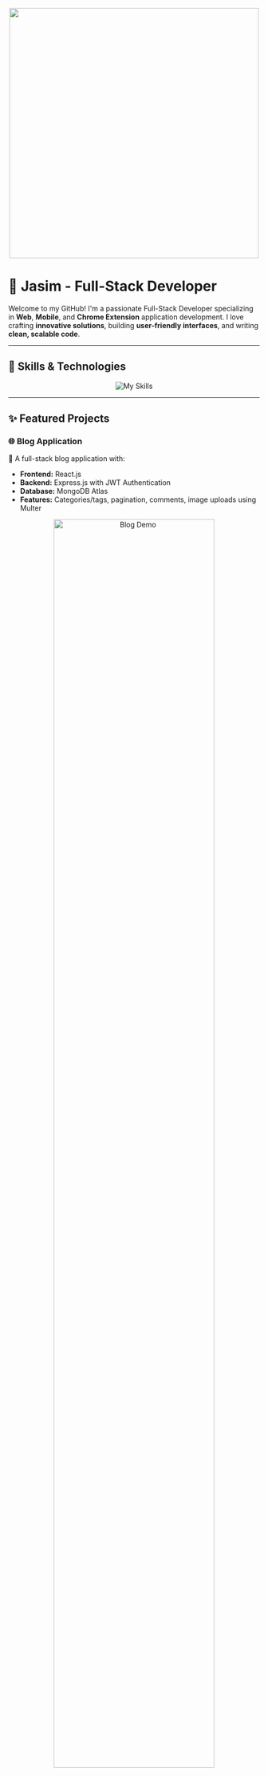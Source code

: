 <!-- Profile Banner -->
<p align="center">
<img src="https://cdn.dribbble.com/users/730703/screenshots/6581243/avento.gif" width="500" />


</p>

# 🌟 Jasim - Full-Stack Developer  

Welcome to my GitHub! I'm a passionate Full-Stack Developer specializing in **Web**, **Mobile**, and **Chrome Extension** application development. I love crafting **innovative solutions**, building **user-friendly interfaces**, and writing **clean, scalable code**.

---

## 🚀 Skills & Technologies  
<p align="center">
  <img src="https://skillicons.dev/icons?i=js,react,next,tailwind,scss,materialui,plasmo,nodejs,express,mongodb,mysql,git,github,vercel,java,cpp,c" alt="My Skills" />
</p>

---

## ✨ Featured Projects  

### 🌐 Blog Application  
📝 A full-stack blog application with:  
- **Frontend:** React.js  
- **Backend:** Express.js with JWT Authentication  
- **Database:** MongoDB Atlas  
- **Features:** Categories/tags, pagination, comments, image uploads using Multer  

<p align="center">
  <img src="https://github.com/Jasim-BinUmar/BlogNest-FE/blob/main/assets/demo.gif" alt="Blog Demo" width="80%" />
</p>

---

### 📱 Mobile Apps  
| Project | Status | Tech |
|---------|--------|------|
| **Mindful Presence** | Completed | React Native |
| **Aora** | 🚧 50% Complete | React Native + Expo |


---

## 📊 GitHub Stats  
<p align="center">
  <img src="https://github-readme-stats.vercel.app/api?username=Jasim-BinUmar&show_icons=true&theme=radical" height="150" />
  <img src="https://github-readme-stats.vercel.app/api/top-langs/?username=Jasim-BinUmar&layout=compact&theme=radical" height="150" />
</p>

---

## 🏆 GitHub Trophies  
<p align="center">
  <img src="https://github-profile-trophy.vercel.app/?username=Jasim-BinUmar&theme=radical&no-frame=true&no-bg=true&margin-w=4" />
</p>

---

## ⏳ GitHub Streaks  
<p align="center">
  <img src="https://github-readme-streak-stats.vercel.app/?user=Jasim-BinUmar&theme=radical&border_radius=4.5" />
</p>




---

## 📈 Activity Graph  
<p align="center">
  <img src="https://github-readme-activity-graph.vercel.app/graph?username=Jasim-BinUmar&theme=radical" />
</p>

---

## 📫 Let's Connect!  
<p align="center">
  <a href="https://www.linkedin.com/in/jasim-umar-9a034a253/" target="_blank"><img src="https://img.shields.io/badge/LinkedIn-blue?style=for-the-badge&logo=linkedin" /></a>
  <a href="mailto:jasimbinumar@gmail.com"><img src="https://img.shields.io/badge/Gmail-red?style=for-the-badge&logo=gmail&logoColor=white" /></a>
  <a href="https://github.com/Jasim-BinUmar/" target="_blank"><img src="https://img.shields.io/badge/Portfolio-black?style=for-the-badge&logo=github&logoColor=white" /></a>
</p>

---

<p align="center">
  Thanks for visiting my profile! Let's collaborate and create something amazing together 🚀
</p>

<p align="center">
  <img src="https://komarev.com/ghpvc/?username=Jasim-BinUmar&style=flat-square&color=blue" alt="Visitor Count" />
</p>
